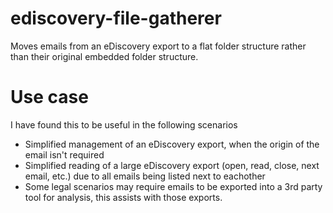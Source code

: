 # ediscovery-file-gatherer
 Moves emails from an eDiscovery export to a flat folder structure rather than their original embedded folder structure.


# Use case

I have found this to be useful in the following scenarios
- Simplified management of an eDiscovery export, when the origin of the email isn't required
- Simplified reading of a large eDiscovery export (open, read, close, next email, etc.) due to all emails being listed next to eachother
- Some legal scenarios may require emails to be exported into a 3rd party tool for analysis, this assists with those exports.